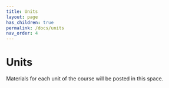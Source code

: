 ```yaml
---
title: Units
layout: page
has_children: true
permalink: /docs/units
nav_order: 4
---
```


# Units

Materials for each unit of the course will be posted in this space.

